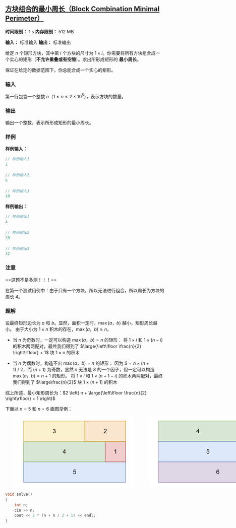 ## [方块组合的最小周长（Block Combination Minimal Perimeter）](https://ac.nowcoder.com/acm/contest/108302/I)

**时间限制：** 1 s
**内存限制：** 512 MB

**输入：** 标准输入
**输出：** 标准输出



给定 $n$ 个矩形方块，其中第 $i$ 个方块的尺寸为 $1 \times i$。你需要将所有方块组合成一个实心的矩形（**不允许重叠或有空隙**）。求出所形成矩形的 **最小周长**。

保证在给定的数据范围下，你总能合成一个实心的矩形。







### 输入

第一行包含一个整数 $n$（$1 \le n \le 2 \times 10^5$），表示方块的数量。





### 输出

输出一个整数，表示所形成矩形的最小周长。





### 样例

**样例输入：**

```cpp
// 样例输入1
1

// 样例输入2
6

// 样例输入3
10
```



**样例输出：**

```cpp
// 样例输出1
4

// 样例输出2
20

// 样例输出3
32
```





### 注意

==这题不是多测！！！==

在第一个测试用例中：由于只有一个方块，所以无法进行组合，所以周长为方块的周长 $4$。





### 题解

设最终矩形边长为 $a$ 和 $b$。显然，面积一定时，$\max(a$，$b)$ 越小，矩形周长越小。
由于大小为 $1 \times n$ 积木的存在，$\max(a$，$b) \geq n$。

* 当 $n$ 为奇数时，一定可以构造 $\max(a$，$b) = n$ 的矩形：
	将 $1 \times i$  和 $1 \times (n - i)$ 的积木两两配对，最终我们得到了 $\large{\left\lfloor \frac{n}{2} \right\rfloor} + 1$ 块 $1 \times n$ 的积木

* 当 $n$ 为偶数时，构造不出 $\max(a$，$b) = n$ 的矩形：
	因为 $S = n \times (n + 1)\ /\ 2$，而 $(n + 1)$ 为奇数，显然 $n$ 无法是 $S$ 的一个因子，但一定可以构造 $\max(a$，$b) = n + 1$ 的矩形。
	将 $1 \times i$  和 $1 \times (n  + 1 - i)$ 的积木两两配对，最终我们得到了 $\large\frac{n}{2}$ 块 $1 \times (n + 1)$ 的积木

综上所述，最小矩形周长为：$2 \left( n + \large{\left\lfloor \frac{n}{2} \right\rfloor} + 1 \right)$



下面以 $n = 5$ 和 $n = 6$ 画图举例：

<div style="display: flex; align-items: center;">
	<img src="assets/2025-08-01-01.png" style="zoom: 30%; height: 750px; margin-left: 100px;">
	<img src="assets/2025-08-01-02.png" style="zoom: 30%; height: 750px; margin-left: 150px;">
</div> 



```cpp
void solve()  
{  
    int n;  
    cin >> n;  
    cout << 2 * (n + n / 2 + 1) << endl;  
}
```